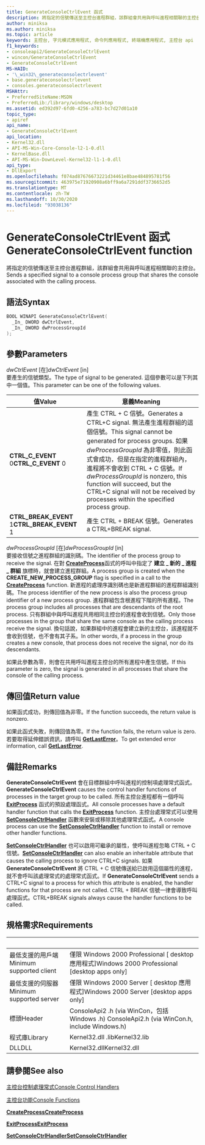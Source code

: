 ```yaml
---
title: GenerateConsoleCtrlEvent 函式
description: 將指定的信號傳送至主控台進程群組，該群組會共用與呼叫進程相關聯的主控台。
author: miniksa
ms.author: miniksa
ms.topic: article
keywords: 主控台, 字元模式應用程式, 命令列應用程式, 終端機應用程式, 主控台 api
f1_keywords:
- consoleapi2/GenerateConsoleCtrlEvent
- wincon/GenerateConsoleCtrlEvent
- GenerateConsoleCtrlEvent
MS-HAID:
- '\_win32\_generateconsolectrlevent'
- base.generateconsolectrlevent
- consoles.generateconsolectrlevent
MSHAttr:
- PreferredSiteName:MSDN
- PreferredLib:/library/windows/desktop
ms.assetid: ed392d97-6fd0-4256-a783-bc7d27d01a10
topic_type:
- apiref
api_name:
- GenerateConsoleCtrlEvent
api_location:
- Kernel32.dll
- API-MS-Win-Core-Console-l2-1-0.dll
- KernelBase.dll
- API-MS-Win-DownLevel-Kernel32-l1-1-0.dll
api_type:
- DllExport
ms.openlocfilehash: f074ad87676673221d34461e8bae484895781f56
ms.sourcegitcommit: 463975e71920908a6bff9a6a7291ddf3736652d5
ms.translationtype: MT
ms.contentlocale: zh-TW
ms.lasthandoff: 10/30/2020
ms.locfileid: "93038136"
---
```

# <a name="generateconsolectrlevent-function"></a><span data-ttu-id="f5f76-104">GenerateConsoleCtrlEvent 函式</span><span class="sxs-lookup"><span data-stu-id="f5f76-104">GenerateConsoleCtrlEvent function</span></span>

<span data-ttu-id="f5f76-105">將指定的信號傳送至主控台進程群組，該群組會共用與呼叫進程相關聯的主控台。</span><span class="sxs-lookup"><span data-stu-id="f5f76-105">Sends a specified signal to a console process group that shares the console associated with the calling process.</span></span>

## <a name="syntax"></a><span data-ttu-id="f5f76-106">語法</span><span class="sxs-lookup"><span data-stu-id="f5f76-106">Syntax</span></span>

```C
BOOL WINAPI GenerateConsoleCtrlEvent(
  _In_ DWORD dwCtrlEvent,
  _In_ DWORD dwProcessGroupId
);
```

## <a name="parameters"></a><span data-ttu-id="f5f76-107">參數</span><span class="sxs-lookup"><span data-stu-id="f5f76-107">Parameters</span></span>

<span data-ttu-id="f5f76-108">*dwCtrlEvent* \[在\]</span><span class="sxs-lookup"><span data-stu-id="f5f76-108">*dwCtrlEvent* \[in\]</span></span>  
<span data-ttu-id="f5f76-109">要產生的信號類型。</span><span class="sxs-lookup"><span data-stu-id="f5f76-109">The type of signal to be generated.</span></span> <span data-ttu-id="f5f76-110">這個參數可以是下列其中一個值。</span><span class="sxs-lookup"><span data-stu-id="f5f76-110">This parameter can be one of the following values.</span></span>

| <span data-ttu-id="f5f76-111">值</span><span class="sxs-lookup"><span data-stu-id="f5f76-111">Value</span></span> | <span data-ttu-id="f5f76-112">意義</span><span class="sxs-lookup"><span data-stu-id="f5f76-112">Meaning</span></span> |
|-|-|
| <span data-ttu-id="f5f76-113">**CTRL_C_EVENT** 0</span><span class="sxs-lookup"><span data-stu-id="f5f76-113">**CTRL_C_EVENT** 0</span></span> | <span data-ttu-id="f5f76-114">產生 CTRL + C 信號。</span><span class="sxs-lookup"><span data-stu-id="f5f76-114">Generates a CTRL+C signal.</span></span> <span data-ttu-id="f5f76-115">無法產生進程群組的這個信號。</span><span class="sxs-lookup"><span data-stu-id="f5f76-115">This signal cannot be generated for process groups.</span></span> <span data-ttu-id="f5f76-116">如果 *dwProcessGroupId* 為非零值，則此函式會成功，但是在指定的進程群組內，進程將不會收到 CTRL + C 信號。</span><span class="sxs-lookup"><span data-stu-id="f5f76-116">If *dwProcessGroupId* is nonzero, this function will succeed, but the CTRL+C signal will not be received by processes within the specified process group.</span></span> |
| <span data-ttu-id="f5f76-117">**CTRL_BREAK_EVENT** 1</span><span class="sxs-lookup"><span data-stu-id="f5f76-117">**CTRL_BREAK_EVENT** 1</span></span> | <span data-ttu-id="f5f76-118">產生 CTRL + BREAK 信號。</span><span class="sxs-lookup"><span data-stu-id="f5f76-118">Generates a CTRL+BREAK signal.</span></span> |

<span data-ttu-id="f5f76-119">*dwProcessGroupId* \[在\]</span><span class="sxs-lookup"><span data-stu-id="f5f76-119">*dwProcessGroupId* \[in\]</span></span>  
<span data-ttu-id="f5f76-120">要接收信號之進程群組的識別碼。</span><span class="sxs-lookup"><span data-stu-id="f5f76-120">The identifier of the process group to receive the signal.</span></span> <span data-ttu-id="f5f76-121">在對 [**CreateProcess**](https://msdn.microsoft.com/library/windows/desktop/ms682425)函式的呼叫中指定了 **建立 \_ 新的 \_ 進程 \_ 群組** 旗標時，就會建立進程群組。</span><span class="sxs-lookup"><span data-stu-id="f5f76-121">A process group is created when the **CREATE\_NEW\_PROCESS\_GROUP** flag is specified in a call to the [**CreateProcess**](https://msdn.microsoft.com/library/windows/desktop/ms682425) function.</span></span> <span data-ttu-id="f5f76-122">新進程的處理序識別碼也是新進程群組的進程群組識別碼。</span><span class="sxs-lookup"><span data-stu-id="f5f76-122">The process identifier of the new process is also the process group identifier of a new process group.</span></span> <span data-ttu-id="f5f76-123">進程群組包含根進程下階的所有進程。</span><span class="sxs-lookup"><span data-stu-id="f5f76-123">The process group includes all processes that are descendants of the root process.</span></span> <span data-ttu-id="f5f76-124">只有群組中與呼叫進程共用相同主控台的進程會收到信號。</span><span class="sxs-lookup"><span data-stu-id="f5f76-124">Only those processes in the group that share the same console as the calling process receive the signal.</span></span> <span data-ttu-id="f5f76-125">換句話說，如果群組中的進程會建立新的主控台，該進程就不會收到信號，也不會有其子系。</span><span class="sxs-lookup"><span data-stu-id="f5f76-125">In other words, if a process in the group creates a new console, that process does not receive the signal, nor do its descendants.</span></span>

<span data-ttu-id="f5f76-126">如果此參數為零，則會在共用呼叫進程主控台的所有進程中產生信號。</span><span class="sxs-lookup"><span data-stu-id="f5f76-126">If this parameter is zero, the signal is generated in all processes that share the console of the calling process.</span></span>

## <a name="return-value"></a><span data-ttu-id="f5f76-127">傳回值</span><span class="sxs-lookup"><span data-stu-id="f5f76-127">Return value</span></span>

<span data-ttu-id="f5f76-128">如果函式成功，則傳回值為非零。</span><span class="sxs-lookup"><span data-stu-id="f5f76-128">If the function succeeds, the return value is nonzero.</span></span>

<span data-ttu-id="f5f76-129">如果此函式失敗，則傳回值為零。</span><span class="sxs-lookup"><span data-stu-id="f5f76-129">If the function fails, the return value is zero.</span></span> <span data-ttu-id="f5f76-130">若要取得延伸錯誤資訊，請呼叫 [**GetLastError**](https://msdn.microsoft.com/library/windows/desktop/ms679360)。</span><span class="sxs-lookup"><span data-stu-id="f5f76-130">To get extended error information, call [**GetLastError**](https://msdn.microsoft.com/library/windows/desktop/ms679360).</span></span>

## <a name="remarks"></a><span data-ttu-id="f5f76-131">備註</span><span class="sxs-lookup"><span data-stu-id="f5f76-131">Remarks</span></span>

<span data-ttu-id="f5f76-132">**GenerateConsoleCtrlEvent** 會在目標群組中呼叫進程的控制項處理常式函式。</span><span class="sxs-lookup"><span data-stu-id="f5f76-132">**GenerateConsoleCtrlEvent** causes the control handler functions of processes in the target group to be called.</span></span> <span data-ttu-id="f5f76-133">所有主控台進程都有一個呼叫 [**ExitProcess**](https://msdn.microsoft.com/library/windows/desktop/ms682658) 函式的預設處理函式。</span><span class="sxs-lookup"><span data-stu-id="f5f76-133">All console processes have a default handler function that calls the [**ExitProcess**](https://msdn.microsoft.com/library/windows/desktop/ms682658) function.</span></span> <span data-ttu-id="f5f76-134">主控台處理常式可以使用 [**SetConsoleCtrlHandler**](setconsolectrlhandler.md) 函數來安裝或移除其他處理常式函式。</span><span class="sxs-lookup"><span data-stu-id="f5f76-134">A console process can use the [**SetConsoleCtrlHandler**](setconsolectrlhandler.md) function to install or remove other handler functions.</span></span>

<span data-ttu-id="f5f76-135">[**SetConsoleCtrlHandler**](setconsolectrlhandler.md) 也可以啟用可繼承的屬性，使呼叫進程忽略 CTRL + C 信號。</span><span class="sxs-lookup"><span data-stu-id="f5f76-135">[**SetConsoleCtrlHandler**](setconsolectrlhandler.md) can also enable an inheritable attribute that causes the calling process to ignore CTRL+C signals.</span></span> <span data-ttu-id="f5f76-136">如果 **GenerateConsoleCtrlEvent** 將 CTRL + C 信號傳送給已啟用這個屬性的進程，就不會呼叫該處理常式的處理常式函式。</span><span class="sxs-lookup"><span data-stu-id="f5f76-136">If **GenerateConsoleCtrlEvent** sends a CTRL+C signal to a process for which this attribute is enabled, the handler functions for that process are not called.</span></span> <span data-ttu-id="f5f76-137">CTRL + BREAK 信號一律會導致呼叫處理函式。</span><span class="sxs-lookup"><span data-stu-id="f5f76-137">CTRL+BREAK signals always cause the handler functions to be called.</span></span>

## <a name="requirements"></a><span data-ttu-id="f5f76-138">規格需求</span><span class="sxs-lookup"><span data-stu-id="f5f76-138">Requirements</span></span>

| &nbsp; | &nbsp; |
|-|-|
| <span data-ttu-id="f5f76-139">最低支援的用戶端</span><span class="sxs-lookup"><span data-stu-id="f5f76-139">Minimum supported client</span></span> | <span data-ttu-id="f5f76-140">僅限 Windows 2000 Professional \[ desktop 應用程式\]</span><span class="sxs-lookup"><span data-stu-id="f5f76-140">Windows 2000 Professional \[desktop apps only\]</span></span> |
| <span data-ttu-id="f5f76-141">最低支援的伺服器</span><span class="sxs-lookup"><span data-stu-id="f5f76-141">Minimum supported server</span></span> | <span data-ttu-id="f5f76-142">僅限 Windows 2000 Server \[ desktop 應用程式\]</span><span class="sxs-lookup"><span data-stu-id="f5f76-142">Windows 2000 Server \[desktop apps only\]</span></span> |
| <span data-ttu-id="f5f76-143">標頭</span><span class="sxs-lookup"><span data-stu-id="f5f76-143">Header</span></span> | <span data-ttu-id="f5f76-144">ConsoleApi2 .h (via WinCon，包括 Windows .h) </span><span class="sxs-lookup"><span data-stu-id="f5f76-144">ConsoleApi2.h (via WinCon.h, include Windows.h)</span></span> |
| <span data-ttu-id="f5f76-145">程式庫</span><span class="sxs-lookup"><span data-stu-id="f5f76-145">Library</span></span> | <span data-ttu-id="f5f76-146">Kernel32.dll .lib</span><span class="sxs-lookup"><span data-stu-id="f5f76-146">Kernel32.lib</span></span> |
| <span data-ttu-id="f5f76-147">DLL</span><span class="sxs-lookup"><span data-stu-id="f5f76-147">DLL</span></span> | <span data-ttu-id="f5f76-148">Kernel32.dll</span><span class="sxs-lookup"><span data-stu-id="f5f76-148">Kernel32.dll</span></span> |

## <a name="see-also"></a><span data-ttu-id="f5f76-149">請參閱</span><span class="sxs-lookup"><span data-stu-id="f5f76-149">See also</span></span>

[<span data-ttu-id="f5f76-150">主控台控制處理常式</span><span class="sxs-lookup"><span data-stu-id="f5f76-150">Console Control Handlers</span></span>](console-control-handlers.md)

[<span data-ttu-id="f5f76-151">主控台功能</span><span class="sxs-lookup"><span data-stu-id="f5f76-151">Console Functions</span></span>](console-functions.md)

[<span data-ttu-id="f5f76-152">**CreateProcess**</span><span class="sxs-lookup"><span data-stu-id="f5f76-152">**CreateProcess**</span></span>](https://msdn.microsoft.com/library/windows/desktop/ms682425)

[<span data-ttu-id="f5f76-153">**ExitProcess**</span><span class="sxs-lookup"><span data-stu-id="f5f76-153">**ExitProcess**</span></span>](https://msdn.microsoft.com/library/windows/desktop/ms682658)

[<span data-ttu-id="f5f76-154">**SetConsoleCtrlHandler**</span><span class="sxs-lookup"><span data-stu-id="f5f76-154">**SetConsoleCtrlHandler**</span></span>](setconsolectrlhandler.md)
